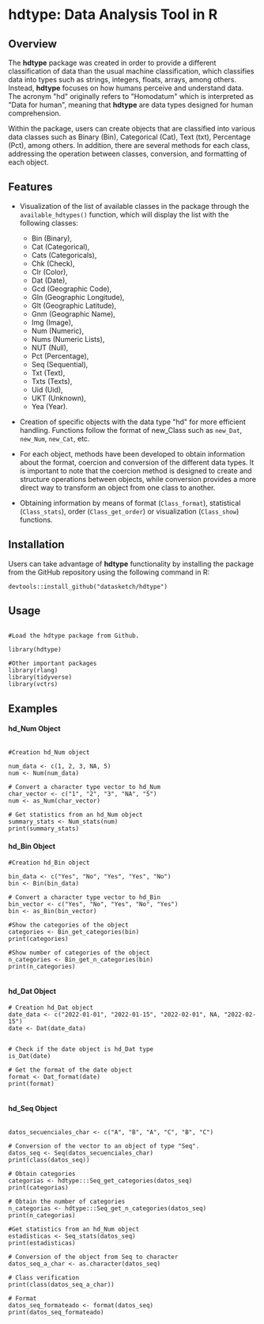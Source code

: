 # hdtype: Data Analysis Tool in R

## Overview

The **hdtype** package was created in order to provide a different classification of data than the usual machine classification, which classifies data into types such as strings, integers, floats, arrays, among others. Instead, **hdtype** focuses on how humans perceive and understand data. The acronym "hd" originally refers to "Homodatum" which is interpreted as "Data for human", meaning that **hdtype** are data types designed for human comprehension. 

Within the package, users can create objects that are classified into various data classes such as Binary (Bin), Categorical (Cat), Text (txt), Percentage (Pct), among others. In addition, there are several methods for each class, addressing the operation between classes, conversion, and formatting of each object.

## Features

-   Visualization of the list of available classes in the package through the `available_hdtypes()` function, which will display the list with the following classes:
    * Bin (Binary),
    * Cat (Categorical),
    * Cats (Categoricals),
    * Chk (Check),
    * Clr (Color),
    * Dat (Date),
    * Gcd (Geographic Code),
    * Gln (Geographic Longitude),
    * Glt (Geographic Latitude),
    * Gnm (Geographic Name),
    * Img (Image),
    * Num (Numeric),
    * Nums (Numeric Lists),
    * NUT (Null),
    * Pct (Percentage),
    * Seq (Sequential),
    * Txt (Text),
    * Txts (Texts),
    * Uid (Uid),
    * UKT (Unknown),
    * Yea (Year).

-   Creation of specific objects with the data type "hd" for more efficient handling. Functions follow the format of new_Class such as `new_Dat`, `new_Num`, `new_Cat`, etc.

- For each object, methods have been developed to obtain information about the format, coercion and conversion of the different data types. It is important to note that the coercion method is designed to create and structure operations between objects, while conversion provides a more direct way to transform an object from one class to another.

- Obtaining information by means of format (`Class_format`), statistical (`Class_stats`), order (`Class_get_order`) or visualization (`Class_show`) functions.

## Installation

Users can take advantage of **hdtype** functionality by installing the package from the GitHub repository using the following command in R:

```{R eval = FALSE}
devtools::install_github("datasketch/hdtype")
```

## Usage

```

#Load the hdtype package from Github.

library(hdtype)

#Other important packages
library(rlang)
library(tidyverse)
library(vctrs)

```

## Examples

#### hd_Num Object
```

#Creation hd_Num object

num_data <- c(1, 2, 3, NA, 5)
num <- Num(num_data)

# Convert a character type vector to hd_Num
char_vector <- c("1", "2", "3", "NA", "5")
num <- as_Num(char_vector)

# Get statistics from an hd_Num object
summary_stats <- Num_stats(num)
print(summary_stats)

```

#### hd_Bin Object

```
#Creation hd_Bin object

bin_data <- c("Yes", "No", "Yes", "Yes", "No")
bin <- Bin(bin_data)

# Convert a character type vector to hd_Bin
bin_vector <- c("Yes", "No", "Yes", "No", "Yes")
bin <- as_Bin(bin_vector)

#Show the categories of the object
categories <- Bin_get_categories(bin)
print(categories)

#Show number of categories of the object
n_categories <- Bin_get_n_categories(bin)
print(n_categories)


```

#### hd_Dat Object 

```
# Creation hd_Dat object
date_data <- c("2022-01-01", "2022-01-15", "2022-02-01", NA, "2022-02-15")
date <- Dat(date_data)


# Check if the date object is hd_Dat type
is_Dat(date)  

# Get the format of the date object
format <- Dat_format(date)
print(format)


```

#### hd_Seq Object

```

datos_secuenciales_char <- c("A", "B", "A", "C", "B", "C")

# Conversion of the vector to an object of type "Seq".
datos_seq <- Seq(datos_secuenciales_char)
print(class(datos_seq))

# Obtain categories
categorias <- hdtype:::Seq_get_categories(datos_seq)
print(categorias)

# Obtain the number of categories
n_categorias <- hdtype:::Seq_get_n_categories(datos_seq)
print(n_categorias)

#Get statistics from an hd_Num object
estadisticas <- Seq_stats(datos_seq)
print(estadisticas)

# Conversion of the object from Seq to character
datos_seq_a_char <- as.character(datos_seq)

# Class verification
print(class(datos_seq_a_char))

# Format
datos_seq_formateado <- format(datos_seq)
print(datos_seq_formateado)

```

